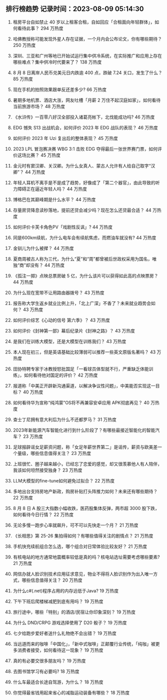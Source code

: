 
## 排行榜趋势 记录时间：2023-08-09 05:14:30
  
  1. 租房平台自如禁止 40 岁以上租客合租，自如回应「合租面向年轻群体」，如何看待此事？ 294 万热度
    
  2. 哈佛教授称可能发现外星人存在证据，一个月内会公布论文，你有哪些期待？ 250 万热度
    
  3. 深圳、三亚和广州等地已开始试运行集中供冷系统，在实际推广和应用上存在哪些难点？集中供冷时代要来了？ 138 万热度
    
  4. 8 月 8 日离岸人民币兑美元日内跌逾 400 点，跌破 7.24 关口，发生了什么？ 85 万热度
    
  5. 现在手机的拍照效果跟单反还差多少? 66 万热度
    
  6. 暑期多地机票、酒店大涨，网友吐槽「月薪 2 万住不起汉庭如家」，如何看待当前旅游市场？ 48 万热度
    
  7. 《水浒传》一百零八好汉全部投入诸葛亮帐下，北伐能成功吗? 46 万热度
    
  8. EDG 憾失 S13 出战机会，如何评价 2023 年 EDG 战队的表现？ 46 万热度
    
  9. 如何评价 2023 年 Uzi 复出后的整体表现？ 45 万热度
    
  10. 2023 LPL 冒泡赛决赛 WBG 3:1 击败 EDG 夺得最后一张世界赛门票，如何评价这场比赛？ 45 万热度
    
  11. 金元时有窦汉卿、关汉卿。为什么女真人、蒙古人允许有人给自己取字“汉卿”？ 44 万热度
    
  12. 年轻人耳机不离手是不是成了趋势，好像成了「第二个器官」，由此导致的听力障碍正在逼近年轻人吗？ 44 万热度
    
  13. 博格巴在其巅峰期是什么水平？ 44 万热度
    
  14. 存量房贷降息读秒落地，提前还贷会减少吗？现在怎么还贷最合适？ 44 万热度
    
  15. 如何评价卡芙卡角色PV「戏剧性反讽」? 44 万热度
    
  16. 同是600km续航，为什么电车会有续航焦虑，而燃油车就没有? 44 万热度
    
  17. 金钏儿为什么被撵？ 44 万热度
    
  18. 夏商周被古人称为三代，为什么“夏”和“周”都曾被后世政权采用为国名，唯独“商”却没有？ 44 万热度
    
  19. 《孤注一掷》点映总票房破 5 亿，为什么该片可以获得如此高的点映票房？ 44 万热度
    
  20. 为什么现在宽带不让用路由器拨号？ 43 万热度
    
  21. 报告称大学生返乡就业比例上升，「北上广深」不香了？未来就业趋势会如何？ 43 万热度
    
  22. 如何评价综艺《心动的信号 第六季》？ 43 万热度
    
  23. 如何评价《封神第一部》幕后纪录片《封神之路》？ 43 万热度
    
  24. 是我们在训练大模型，还是大模型在训练我们？ 43 万热度
    
  25. 本人现在初三，但是英语基础比较薄弱可以推荐一些英文原版名著吗？ 43 万热度
    
  26. 田协特聘专家于冰教授怒批国足「一看球员体型就不行，严重缺乏体能训练」，如何看待他对国足的评价？ 42 万热度
    
  27. 报道称「中美正开辟新沟通渠道，以解决争议性问题」，中美能否实现这一目标？ 40 万热度
    
  28. 如何看待华为宣称“纯鸿蒙”OS将不再兼容安卓应用 APK彻底再见？ 40 万热度
    
  29. 查士丁尼拥有意大利后为什么不还都罗马？ 31 万热度
    
  30. 2023年新能源汽车智能化进行到什么阶段了？有哪些最接近智能化的智能汽车？ 23 万热度
    
  31. 足球报辟谣女足薪资问题，称「女足年薪世界第二」是谣传，薪资与欧美差一个量级，哪些信息值得关注？ 23 万热度
    
  32. 上班很忙、圈子越来越小，已经忘了恋爱的感觉，却又很羡慕他人有人陪伴，我该如何坦然接受独身？ 23 万热度
    
  33. LLM大模型的fine-tune如何避免过拟合？ 22 万热度
    
  34. 多地出台支持房地产新政，购房补贴打头阵推力如何？未来还有哪些期待？ 22 万热度
    
  35. 8 月 8 日 A 股三大指数小幅收跌，医药股集体反弹，两市超 3000 股下跌，如何看待今日行情？ 22 万热度
    
  36. 无论多慢一跑步心率就飙升，可不可以先快走一个月？ 21 万热度
    
  37. 《长相思》第 25-26 集拍得如何？有哪些值得关注的剧情点？ 21 万热度
    
  38. 手机快充续航组合怎么选，哪个组合对日常体验比较友好？ 21 万热度
    
  39. 有核电站的地方通常地震概率较低是真的吗？核电站选址需要考虑哪些要素? 21 万热度
    
  40. 网信办就人脸识别技术应用征求意见，物业不得将人脸识别作为出入唯一方式，哪些信息值得关注？ 20 万热度
    
  41. 为什么c#(.net)程序占用的内存远低于Java? 19 万热度
    
  42. 下午下班后爬楼梯减肥到底有用吗？ 19 万热度
    
  43. 旅行途中，哪些「特别」的酒店/民宿让你印象深刻？ 19 万热度
    
  44. 为什么 DND/CRPG 游戏选择使用了 D20 骰子？ 19 万热度
    
  45. 七夕给跑步爱好者送什么礼物绝不会出错？ 19 万热度
    
  46. 当远道而来的咖啡「中国化」，「新中式咖啡」正颠覆行业传统，「纯咖」被更多消费者接受，如何看待这一现象？ 19 万热度
    
  47. 真的有必要交很多朋友吗？ 19 万热度
    
  48. 去图书馆学习有必要吗? 18 万热度
    
  49. 什么车最适合长途自驾游，为什么？ 18 万热度
    
  50. 你觉得最省钱用起来省心的减脂运动装备有哪些？ 18 万热度
    
